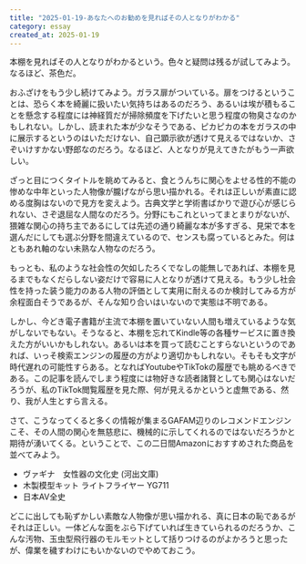 ```yaml
---
title: "2025-01-19-あなたへのお勧めを見ればその人となりがわかる"
category: essay
created_at: 2025-01-19
---
```


本棚を見ればその人となりがわかるという。色々と疑問は残るが試してみよう。なるほど、茶色だ。

おふざけをもう少し続けてみよう。ガラス扉がついている。扉をつけるということは、恐らく本を綺麗に扱いたい気持ちはあるのだろう、あるいは埃が積もることを懸念する程度には神経質だが掃除頻度を下げたいと思う程度の物臭さなのかもしれない。しかし、読まれた本が少なそうである、ピカピカの本をガラスの中に展示するというのはいただけない、自己顕示欲が透けて見えるではないか、さぞいけすかない野郎なのだろう。なるほど、人となりが見えてきたがもう一声欲しい。

ざっと目につくタイトルを眺めてみると、食とうんちに関心をよせる性的不能の惨めな中年といった人物像が朧げながら思い描かれる。それは正しいが素直に認める度胸はないので見方を変えよう。古典文学と学術書ばかりで遊び心が感じられない、さぞ退屈な人間なのだろう。分野にもこれといってまとまりがないが、猥雑な関心の持ち主であるにしては先述の通り綺麗な本が多すぎる、見栄で本を選んだにしても選ぶ分野を間違えているので、センスも腐っているとみた。何はともあれ軸のない未熟な人物なのだろう。

もっとも、私のような社会性の欠如したろくでなしの能無しであれば、本棚を見るまでもなくだらしない姿だけで容易に人となりが透けて見える。もう少し社会性を持った装う能力のある人物の評価として実用に耐えるのか検討してみる方が余程面白そうであるが、そんな知り合いはいないので実態は不明である。

しかし、今どき電子書籍が主流で本棚を置いていない人間も増えているような気がしないでもない。そうなると、本棚を忘れてKindle等の各種サービスに置き換えた方がいいかもしれない。あるいは本を買って読むことすらないというのであれば、いっそ検索エンジンの履歴の方がより適切かもしれない。そもそも文字が時代遅れの可能性すらある。となればYoutubeやTikTokの履歴でも眺めるべきである。この記事を読んでしまう程度には物好きな読者諸賢としても関心はないだろうが、私のTikTok閲覧履歴を見た際、何が見えるかというと虚無である、然り、我が人生とすら言える。

さて、こうなってくると多くの情報が集まるGAFAM辺りのレコメンドエンジンこそ、その人間の関心を無慈悲に、機械的に示してくれるのではないだろうかと期待が湧いてくる。ということで、この二日間Amazonにおすすめされた商品を並べてみよう。

- ヴァギナ　女性器の文化史 (河出文庫)
- 木製模型キット ライトフライヤー YG711
- 日本AV全史

どこに出しても恥ずかしい素敵な人物像が思い描かれる、真に日本の恥であるがそれは正しい。一体どんな面をぶら下げていれば生きていられるのだろうか、こんな汚物、玉虫型飛行器のモルモットとして括りつけるのがよかろうと思ったが、偉業を穢すわけにもいかないのでやめておこう。